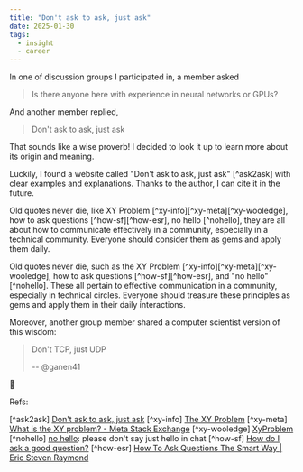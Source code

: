 ```yaml
---
title: "Don't ask to ask, just ask"
date: 2025-01-30
tags:
  - insight
  - career
---
```


In one of discussion groups I participated in, a member asked

> Is there anyone here with experience in neural networks or GPUs?

And another member replied,

> Don't ask to ask, just ask

That sounds like a wise proverb! I decided to look it up to learn more about its origin and meaning.

Luckily, I found a website called "Don't ask to ask, just ask" [^ask2ask] with clear examples and explanations. Thanks to the author, I can cite it in the future.

Old quotes never die, like XY Problem [^xy-info][^xy-meta][^xy-wooledge], how to ask questions [^how-sf][^how-esr], no hello [^nohello], they are all about how to communicate effectively in a community, especially in a technical community. Everyone should consider them as gems and apply them daily.

Old quotes never die, such as the XY Problem [^xy-info][^xy-meta][^xy-wooledge], how to ask questions [^how-sf][^how-esr], and "no hello" [^nohello]. These all pertain to effective communication in a community, especially in technical circles. Everyone should treasure these principles as gems and apply them in their daily interactions.

Moreover, another group member shared a computer scientist version of this wisdom:

> Don't TCP, just UDP
>
> -- @ganen41

🤣

Refs:

[^ask2ask] [Don't ask to ask, just ask](https://dontasktoask.com/)
[^xy-info] [The XY Problem](https://xyproblem.info/)
[^xy-meta] [What is the XY problem? - Meta Stack Exchange](https://meta.stackexchange.com/questions/66377/what-is-the-xy-problem)
[^xy-wooledge] [XyProblem](https://mywiki.wooledge.org/XyProblem)
[^nohello] [no hello](https://nohello.net/en/): please don't say just hello in chat
[^how-sf] [How do I ask a good question?](https://stackoverflow.com/help/how-to-ask)
[^how-esr] [How To Ask Questions The Smart Way | Eric Steven Raymond](http://www.catb.org/esr/faqs/smart-questions.html)
